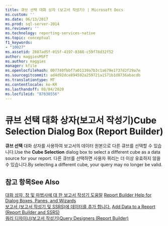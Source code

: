 ```yaml
---
title: 큐브 선택 대화 상자 (보고서 작성기) | Microsoft Docs
ms.custom: ''
ms.date: 06/13/2017
ms.prod: sql-server-2014
ms.reviewer: ''
ms.technology: reporting-services-native
ms.topic: conceptual
f1_keywords:
- "10027"
ms.assetid: 2887ad5f-015f-4197-8388-c59f78d32f52
author: maggiesMSFT
ms.author: maggies
manager: kfile
ms.openlocfilehash: 007740fbbf7a01139a7b3c1a679e1737d2f29a7e
ms.sourcegitcommit: ad4d92dce894592a259721a1571b1d8736abacdb
ms.translationtype: MT
ms.contentlocale: ko-KR
ms.lasthandoff: 08/04/2020
ms.locfileid: "87638556"
---
```

# <a name="cube-selection-dialog-box-report-builder"></a><span data-ttu-id="6cb57-102">큐브 선택 대화 상자(보고서 작성기)</span><span class="sxs-lookup"><span data-stu-id="6cb57-102">Cube Selection Dialog Box (Report Builder)</span></span>
  <span data-ttu-id="6cb57-103">**큐브 선택** 대화 상자를 사용하여 보고서의 데이터 원본으로 다른 큐브를 선택할 수 있습니다.</span><span class="sxs-lookup"><span data-stu-id="6cb57-103">Use the **Cube Selection** dialog box to select a different cube as a data source for your report.</span></span> <span data-ttu-id="6cb57-104">다른 큐브를 선택하면 사용자 쿼리는 더 이상 유효하지 않을 수 있습니다.</span><span class="sxs-lookup"><span data-stu-id="6cb57-104">By selecting a different cube, your query may no longer be valid.</span></span>  
  
## <a name="see-also"></a><span data-ttu-id="6cb57-105">참고 항목</span><span class="sxs-lookup"><span data-stu-id="6cb57-105">See Also</span></span>  
 <span data-ttu-id="6cb57-106">[대화 상자, 창 및 마법사에 대 한 보고서 작성기 도움말](../../2014/reporting-services/report-builder-help-for-dialog-boxes-panes-and-wizards.md) </span><span class="sxs-lookup"><span data-stu-id="6cb57-106">[Report Builder Help for Dialog Boxes, Panes, and Wizards](../../2014/reporting-services/report-builder-help-for-dialog-boxes-panes-and-wizards.md) </span></span>  
 <span data-ttu-id="6cb57-107">[보고서 &#40;보고서 작성기 및 SSRS&#41;에 데이터를 추가 합니다.](report-data/report-datasets-ssrs.md) </span><span class="sxs-lookup"><span data-stu-id="6cb57-107">[Add Data to a Report &#40;Report Builder and SSRS&#41;](report-data/report-datasets-ssrs.md) </span></span>  
 [<span data-ttu-id="6cb57-108">쿼리 디자이너&#40;보고서 작성기&#41;</span><span class="sxs-lookup"><span data-stu-id="6cb57-108">Query Designers &#40;Report Builder&#41;</span></span>](../../2014/reporting-services/query-designers-report-builder.md)  
  
  
